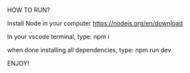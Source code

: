 HOW TO RUN?

Install Node in your computer
https://nodejs.org/en/download

In your vscode terminal, type:
npm i

when done installing all dependencies, type:
npm run dev

ENJOY!
